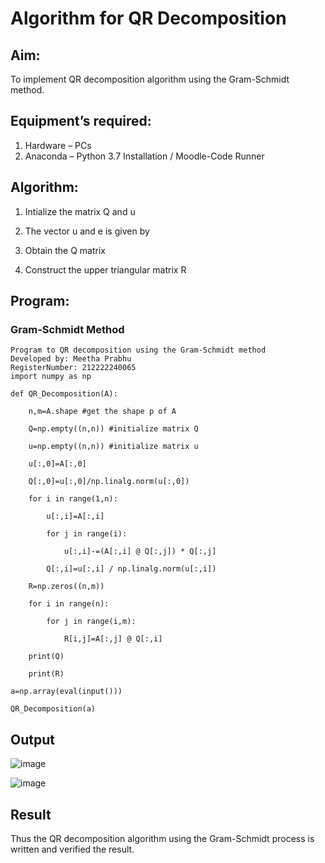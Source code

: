 # Algorithm for QR Decomposition
## Aim:
To implement QR decomposition algorithm using the Gram-Schmidt method.
## Equipment’s required:
1.	Hardware – PCs
2.	Anaconda – Python 3.7 Installation / Moodle-Code Runner
## Algorithm:
1.	Intialize the matrix Q and u

2.	The vector u and e is given by

3.	Obtain the Q matrix   
   
4.	Construct the upper triangular matrix R

## Program:
### Gram-Schmidt Method
```
Program to QR decomposition using the Gram-Schmidt method
Developed by: Meetha Prabhu
RegisterNumber: 212222240065
import numpy as np

def QR_Decomposition(A):

    n,m=A.shape #get the shape p of A
    
    Q=np.empty((n,n)) #initialize matrix Q
    
    u=np.empty((n,n)) #initialize matrix u
    
    u[:,0]=A[:,0]
    
    Q[:,0]=u[:,0]/np.linalg.norm(u[:,0])
    
    for i in range(1,n):
    
        u[:,i]=A[:,i]
        
        for j in range(i):
        
            u[:,i]-=(A[:,i] @ Q[:,j]) * Q[:,j]
            
        Q[:,i]=u[:,i] / np.linalg.norm(u[:,i])
        
    R=np.zeros((n,m))
    
    for i in range(n):
    
        for j in range(i,m):
        
            R[i,j]=A[:,j] @ Q[:,i]
            
    print(Q)
    
    print(R)
    
a=np.array(eval(input()))

QR_Decomposition(a)
```

## Output

![image](https://github.com/Meetha22003992/QRdecomposition/assets/119401038/dcf868a3-2707-4b3a-b248-89f75ebe3b96)

![image](https://github.com/Meetha22003992/QRdecomposition/assets/119401038/8ced74b7-0888-432b-b931-346f937911ba)

## Result
Thus the QR decomposition algorithm using the Gram-Schmidt process is written and verified the result.
